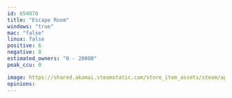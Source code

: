 ```yaml
---
id: 654070
title: "Escape Room"
windows: "true"
mac: "false"
linux: false
positive: 6
negative: 8
estimated_owners: "0 - 20000"
peak_ccu: 0

image: https://shared.akamai.steamstatic.com/store_item_assets/steam/apps/654070/header.jpg?t=1499157252
opinions:
---
```

